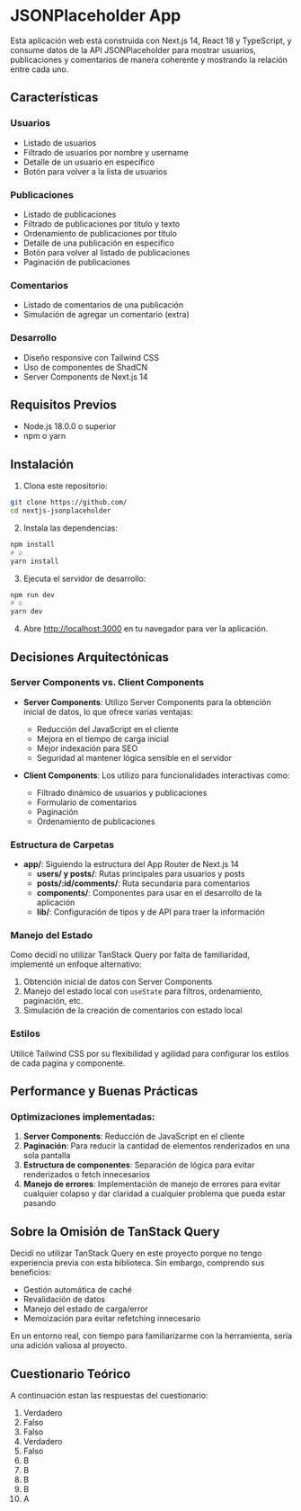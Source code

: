 # JSONPlaceholder App

Esta aplicación web está construida con Next.js 14, React 18 y TypeScript, y consume datos de la API JSONPlaceholder para mostrar usuarios, publicaciones y comentarios de manera coherente y mostrando la relación entre cada uno.

## Características

### Usuarios

- Listado de usuarios
- Filtrado de usuarios por nombre y username
- Detalle de un usuario en específico
- Botón para volver a la lista de usuarios

### Publicaciones

- Listado de publicaciones
- Filtrado de publicaciones por título y texto
- Ordenamiento de publicaciones por título
- Detalle de una publicación en especifico
- Botón para volver al listado de publicaciones
- Paginación de publicaciones

### Comentarios

- Listado de comentarios de una publicación
- Simulación de agregar un comentario (extra)

### Desarrollo

- Diseño responsive con Tailwind CSS
- Uso de componentes de ShadCN
- Server Components de Next.js 14

## Requisitos Previos

- Node.js 18.0.0 o superior
- npm o yarn

## Instalación

1. Clona este repositorio:

```bash
git clone https://github.com/
cd nextjs-jsonplaceholder
```

2. Instala las dependencias:

```bash
npm install
# o
yarn install
```

3. Ejecuta el servidor de desarrollo:

```bash
npm run dev
# o
yarn dev
```

4. Abre [http://localhost:3000](http://localhost:3000) en tu navegador para ver la aplicación.

## Decisiones Arquitectónicas

### Server Components vs. Client Components

- **Server Components**: Utilizo Server Components para la obtención inicial de datos, lo que ofrece varias ventajas:

  - Reducción del JavaScript en el cliente
  - Mejora en el tiempo de carga inicial
  - Mejor indexación para SEO
  - Seguridad al mantener lógica sensible en el servidor

- **Client Components**: Los utilizo para funcionalidades interactivas como:
  - Filtrado dinámico de usuarios y publicaciones
  - Formulario de comentarios
  - Paginación
  - Ordenamiento de publicaciones

### Estructura de Carpetas

- **app/**: Siguiendo la estructura del App Router de Next.js 14
  - **users/ y posts/**: Rutas principales para usuarios y posts
  - **posts/:id/comments/**: Ruta secundaria para comentarios
  - **components/**: Componentes para usar en el desarrollo de la aplicación
  - **lib/**: Configuración de tipos y de API para traer la información

### Manejo del Estado

Como decidí no utilizar TanStack Query por falta de familiaridad, implementé un enfoque alternativo:

1. Obtención inicial de datos con Server Components
2. Manejo del estado local con `useState` para filtros, ordenamiento, paginación, etc.
3. Simulación de la creación de comentarios con estado local

### Estilos

Utilicé Tailwind CSS por su flexibilidad y agilidad para configurar los estilos de cada pagina y componente.

## Performance y Buenas Prácticas

### Optimizaciones implementadas:

1. **Server Components**: Reducción de JavaScript en el cliente
2. **Paginación**: Para reducir la cantidad de elementos renderizados en una sola pantalla
3. **Estructura de componentes**: Separación de lógica para evitar renderizados o fetch innecesarios
4. **Manejo de errores**: Implementación de manejo de errores para evitar cualquier colapso y dar claridad a cualquier problema que pueda estar pasando

## Sobre la Omisión de TanStack Query

Decidí no utilizar TanStack Query en este proyecto porque no tengo experiencia previa con esta biblioteca. Sin embargo, comprendo sus beneficios:

- Gestión automática de caché
- Revalidación de datos
- Manejo del estado de carga/error
- Memoización para evitar refetching innecesario

En un entorno real, con tiempo para familiarizarme con la herramienta, sería una adición valiosa al proyecto.

## Cuestionario Teórico

A continuación estan las respuestas del cuestionario:

1. Verdadero
2. Falso
3. Falso
4. Verdadero
5. Falso
6. B
7. B
8. B
9. B
10. A
